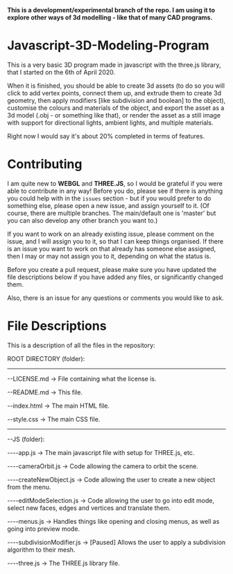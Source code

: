 **This is a development/experimental branch of the repo. I am using it to explore other ways of 3d modelling - like that of many CAD programs.**

# Javascript-3D-Modeling-Program
This is a very basic 3D program made in javascript with the three.js library, that I started on the 6th of April 2020.

When it is finished, you should be able to create 3d assets (to do so you will click to add vertex points, connect them up, and extrude them to create 3d geometry, then apply modifiers [like subdivision and boolean] to the object), customise the colours and materials of the object, and export the asset as a 3d model (.obj - or something like that), or render the asset as a still image with support for directional lights, ambient lights, and multiple materials.

Right now I would say it's about 20% completed in terms of features.

# Contributing
I am quite new to **WEBGL** and  **THREE.JS**, so I would be grateful if you were able to contribute in any way! Before you do, please see if there is anything you could help with in the `issues` section - but if you would prefer to do something else, please open a new issue, and assign yourself to it. (Of course, there are multiple branches. The main/default one is 'master' but you can also develop any other branch you want to.)

If you want to work on an already existing issue, please comment on the issue, and I will assign you to it, so that I can keep things organised.
If there is an issue you want to work on that already has someone else assigned, then I may or may not assign you to it, depending on what the status is.

Before you create a pull request, please make sure you have updated the file descriptions below if you have added any files, or significantly changed them.

Also, there is an issue for any questions or comments you would like to ask.

# File Descriptions
This is a description of all the files in the repository:

ROOT DIRECTORY (folder):

--- --- --- --- --- ---

--LICENSE.md -> File containing what the license is.

--README.md -> This file.

--index.html -> The main HTML file.

--style.css -> The main CSS file.

--- --- --- --- --- ---
 
--JS (folder):

----app.js -> The main javascript file with setup for THREE.js, etc.

----cameraOrbit.js -> Code allowing the camera to orbit the scene.

----createNewObject.js -> Code allowing the user to create a new object from the menu.

----editModeSelection.js -> Code allowing the user to go into edit mode, select new faces, edges and vertices and translate them.

----menus.js -> Handles things like opening and closing menus, as well as going into preview mode.

----subdivisionModifier.js -> [Paused] Allows the user to apply a subdivision algorithm to their mesh.

----three.js -> The THREE.js library file.
